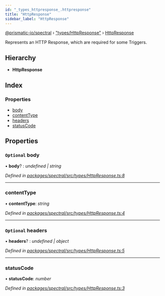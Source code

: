 ```yaml
---
id: "_types_httpresponse_.httpresponse"
title: "HttpResponse"
sidebar_label: "HttpResponse"
---
```


[@prismatic-io/spectral](../index.md) › ["types/HttpResponse"](../modules/_types_httpresponse_.md) › [HttpResponse](_types_httpresponse_.httpresponse.md)

Represents an HTTP Response, which are required for some Triggers.

## Hierarchy

* **HttpResponse**

## Index

### Properties

* [body](_types_httpresponse_.httpresponse.md#optional-body)
* [contentType](_types_httpresponse_.httpresponse.md#contenttype)
* [headers](_types_httpresponse_.httpresponse.md#optional-headers)
* [statusCode](_types_httpresponse_.httpresponse.md#statuscode)

## Properties

### `Optional` body

• **body**? : *undefined | string*

*Defined in [packages/spectral/src/types/HttpResponse.ts:8](https://github.com/prismatic-io/spectral/blob/v8.1.0/packages/spectral/src/types/HttpResponse.ts#L8)*

___

###  contentType

• **contentType**: *string*

*Defined in [packages/spectral/src/types/HttpResponse.ts:4](https://github.com/prismatic-io/spectral/blob/v8.1.0/packages/spectral/src/types/HttpResponse.ts#L4)*

___

### `Optional` headers

• **headers**? : *undefined | object*

*Defined in [packages/spectral/src/types/HttpResponse.ts:5](https://github.com/prismatic-io/spectral/blob/v8.1.0/packages/spectral/src/types/HttpResponse.ts#L5)*

___

###  statusCode

• **statusCode**: *number*

*Defined in [packages/spectral/src/types/HttpResponse.ts:3](https://github.com/prismatic-io/spectral/blob/v8.1.0/packages/spectral/src/types/HttpResponse.ts#L3)*
